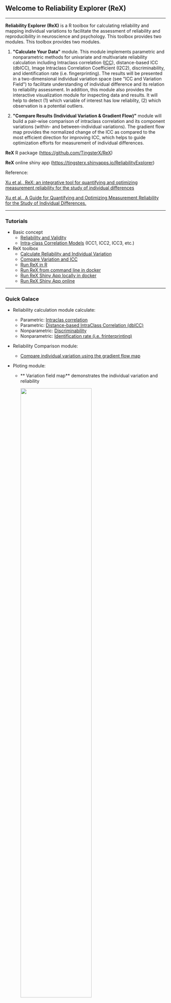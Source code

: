 
## Welcome to **Reliability Explorer (ReX)**

----

**Reliability Explorer (ReX)** is a R toolbox for calculating reliability and mapping individual variations to facilitate the assessment of reliability and reproducibility in neuroscience and psychology. This toolbox provides two modules. This toolbox provides two modules. 

1. **"Calculate Your Data"** module. This module implements parametric and nonparametric methods for univariate and multivariate reliability calculation including Intraclass correlation ([ICC](https://github.com/TingsterX/Reliability_Explorer/blob/main/tutorial_ICC_in_R.ipynb)), distance-based ICC (dbICC), Image Intraclass Correlation Coefficient (I2C2), discriminability, and identification rate (i.e. fingerprinting). The results will be presented in a two-dimensional individual variation space (see "ICC and Variation Field") to facilitate understanding of individual difference and its relation to reliability assessment. In addition, this module also provides the interactive visualization module for inspecting data and results. It will help to detect (1) which variable of interest has low reliablity, (2) which observation is a potential outliers. 

2. **"Compare Results (Individual Variation & Gradient Flow)"** module will build a pair-wise comparison of intraclass correlation and its component variations (within- and between-individual variations). The gradient flow map provides the normalized change of the ICC as compared to the most efficient direction for improving ICC, which helps to guide optimization efforts for measurement of individual differences.

**ReX** R package (https://github.com/TingsterX/ReX)

**ReX** online shiny app (https://tingsterx.shinyapps.io/ReliabilityExplorer) 

Reference: 

[Xu et al., ReX: an integrative tool for quantifying and optimizing measurement reliability for the study of individual differences](Reliability_Explorer.pdf)

[Xu et al., A Guide for Quantifying and Optimizing Measurement Reliability for the Study of Individual Differences.](https://doi.org/10.1101/2022.01.27.478100)

----

### Tutorials 
- Basic concept
    - [Reliability and Validity](https://github.com/TingsterX/Reliability_Explorer/blob/main/tutorial_reliability_and_validity.md)
    - [Intra-class Correlation Models](https://github.com/TingsterX/Reliability_Explorer/blob/main/tutorial_ICC_in_R.ipynb) (ICC1, ICC2, ICC3, etc.)
- ReX toolbox
    - [Calculate Reliability and Individual Variation](https://github.com/TingsterX/Reliability_Explorer/blob/main/tutorial_reliability_and_field_map.md)
    - [Compare Variation and ICC](https://github.com/TingsterX/Reliability_Explorer/blob/main/tutorial_compare_icc_and_variation.md)
    - [Run ReX in R](https://github.com/TingsterX/ReX)
    - [Run ReX from command line in docker](#run-reliability-explorer-rex-command-line-version-using-docker)
    - [Run ReX Shiny App locally in docker](#run-reliability-explorer-rex-shiny-app-locally-using-docker)
    - [Run ReX Shiny App online](https://tingsterx.shinyapps.io/ReliabilityExplorer)

----

### Quick Galace
- Reliability calculation module calculate:
    - Parametric: [Intraclas correlation](https://github.com/TingsterX/Reliability_Explorer/blob/main/tutorial_ICC_in_R.ipynb)
    - Parametric: [Distance-based IntraClass Correlation (dbICC)](https://pubmed.ncbi.nlm.nih.gov/32339252)
    - Nonparametric: [Discriminability](https://journals.plos.org/ploscompbiol/article?id=10.1371/journal.pcbi.1009279)
    - Nonparametric: [Identification rate (i.e. frinterprinting)](https://www.nature.com/articles/nn.4135)
- Reliability Comparison module:
    - [Compare individual variation using the gradient flow map](https://github.com/TingsterX/Reliability_Explorer/blob/main/tutorial_compare_icc_and_variation.md)
- Ploting module:   

    - ** Variation field map** demonstrates the individual variation and reliability

        <img src='figures/Example_CompareICC_FieldMap.png' width='70%'>

    - **Gradient flow** characterizes the most efficient direction for improving ICC

        <img src='figures/GradientFlow.png' width='70%'>

### Applications examples ([here](https://github.com/TingsterX/Reliability_Explorer/tree/main/application_examples))

- Application 1: Behavioral tests in Human Connectome Project 
- Application 2: Task vs survey comparison for measuring self-regulation (ref: [Enkavi et al.,
2019](https://www.pnas.org/doi/pdf/10.1073/pnas.1818430116))
- Application 3: fMRI pipelines comparision ([fMRIPrep](https://fmriprep.org/en/stable/),
[ABCD](https://www.biorxiv.org/content/10.1101/2021.07.09.451638v1),
[CCS](https://www.sciencedirect.com/science/article/abs/pii/S2095927316305394)
[C-PAC](https://fcp-indi.github.io/docs/latest/user/index))
- Application 4: fMRI pipelines with and without Global signal regression (GSR) 
- Application 5: 30min vs 10min fMRI data across pipelines
- Application 6: A single long scan vs multiple shorter scan (ref: [Cho et al., 2021](https://www.sciencedirect.com/science/article/pii/S105381192031034X))

----
### Run **Reliability Explorer (ReX) Shiny App** locally using Docker

#### Install docker

https://docs.docker.com/get-docker/

#### Pull docker image

```
docker pull tingsterx/reliability_explorer
```

#### Run docker
```
docker run --rm -p 3838:3838 tingsterx/reliability_explorer
```

#### Launch **ReX** Shiny App 

Open a web browser (e.g. Chrome), visit http://localhost:3838/rex

----

### Run **Reliability Explorer (ReX) command line version** using Docker

#### Install docker

https://docs.docker.com/get-docker/

#### Pull docker image

```
docker pull tingsterx/rex
```

#### Usage of command line in docker, run
```
docker run --rm tingsterx/rex 
```

To mount your own data folder in the docker, use [-v option](https://docs.docker.com/engine/reference/run/#volume-shared-filesystems)
```
docker run --rm \
     -v /local/path/to/your/data:/input \
     -v /local/path/to/your/output/:/output \
     tingsterx/rex 
```

#### Run R locally in docker
```
docker run -it --rm --entrypoint R \
     -v /local/path/to/your/data:/input \
     -v /local/path/to/your/output/:/output \
     tingsterx/rex
```

##### See more help messages and demo code [here](https://github.com/TingsterX/Reliability_Explorer/blob/main/rex_command_helper.md)


----

### Relationship between reliability and validity ([details here](reliability_and_validity/reliability_and_validity.md))

![](reliability_and_validity/reliability_validity_gif.gif)

reliability
<img src='reliability_and_validity/reliability_Colormap.png' width='25%'>
validity
<img src='reliability_and_validity/Validity_Colormap.png' width='25%'>

----
### Both reliability and sample size matter for examining the association between two variables of interest

simulation: [here](simulation/simulation_variation_and_sample_size.md)

<img src='simulation/simulation_variation_and_sample_size.jpeg' width='70%'>

----
Reference: [Xu et al. A Guide for Quantifying and Optimizing Measurement Reliability for the Study of Individual Differences.](https://doi.org/10.1101/2022.01.27.478100)




